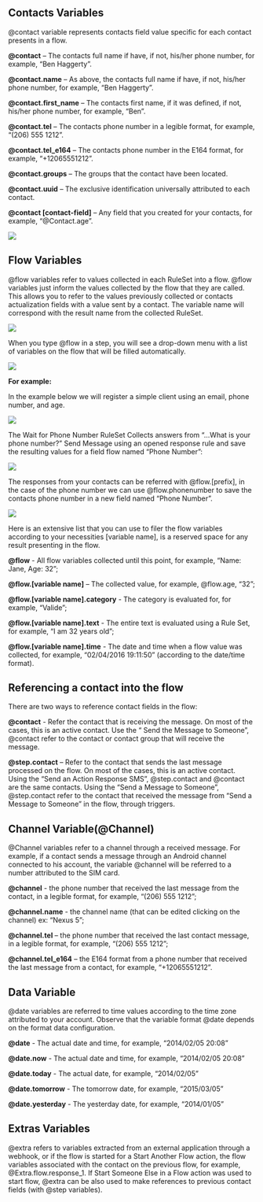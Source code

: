 ## Contacts Variables ##

@contact variable represents contacts field value specific for each contact presents in a flow.

**@contact** – The contacts full name if have, if not, his/her phone number, for example, “Ben Haggerty”.

**@contact.name** – As above, the contacts full name if have, if not, his/her phone number, for example, “Ben Haggerty”.

**@contact.first_name** – The contacts first name, if it was defined, if not, his/her phone number, for example, “Ben”.

**@contact.tel** – The contacts phone number in a legible format, for example, “(206) 555 1212”.

**@contact.tel_e164** – The contacts phone number in the E164 format, for example, “+12065551212”.

**@contact.groups** – The groups that the contact have been located.

**@contact.uuid** – The exclusive identification universally attributed to each contact.

**@contact [contact-field]** – Any field that you created for your contacts, for example, “@Contact.age”.

![](/img/expressions/expression10.png)

## Flow Variables ##
@flow variables refer to values collected in each RuleSet into a flow. @flow variables just inform the values collected by the flow that they are called. This allows you to refer to the values previously collected or contacts actualization fields with a value sent by a contact. The variable name will correspond with the result name from the collected RuleSet.

 ![](/img/expressions/expression11.png)

When you type @flow in a step, you will see a drop-down menu with a list of variables on the flow that will be filled automatically.

![](/img/expressions/expression12.png)

**For example:**

In the example below we will register a simple client using an email, phone number, and age.

![](/img/expressions/expression13.png)

The Wait for Phone Number RuleSet Collects answers from “…What is your phone number?” Send Message using an opened response rule and save the resulting values for a field flow named “Phone Number”:

![](/img/expressions/expression14.png)

The responses from your contacts can be referred with @flow.[prefix], in the case of the phone number we can use @flow.phonenumber to save the contacts phone number in a new field named “Phone Number”.

 ![](/img/expressions/expression15.png)

Here is an extensive list that you can use to filer the flow variables according to your necessities [variable name], is a reserved space for any result presenting in the flow.

**@flow** - All flow variables collected until this point, for example, “Name: Jane, Age: 32”;

**@flow.[variable name]** – The collected value, for example, @flow.age, “32”;

**@flow.[variable name].category** - The category is evaluated for, for example, “Valide”;

**@flow.[variable name].text** - The entire text is evaluated using a Rule Set, for example, “I am 32 years old”;

**@flow.[variable name].time** - The date and time when a flow value was collected, for example, “02/04/2016 19:11:50” (according to the date/time format).

## Referencing a contact into the flow ##
There are two ways to reference contact fields in the flow:

**@contact** - Refer the contact that is receiving the message. On most of the cases, this is an active contact. Use the “ Send the Message to Someone”, @contact refer to the contact or contact group that will receive the message.

**@step.contact** – Refer to the contact that sends the last message processed on the flow. On most of the cases, this is an active contact. Using the “Send an Action Response SMS”, @step.contact and @contact are the same contacts. Using the “Send a Message to Someone”, @step.contact refer to the contact that received the message from “Send a Message to Someone” in the flow, through triggers.

## Channel Variable(@Channel) ##
@Channel variables refer to a channel through a received message. For example, if a contact sends a message through an Android channel connected to his account, the variable @channel will be referred to a number attributed to the SIM card.

**@channel** - the phone number that received the last message from the contact, in a legible format, for example, “(206) 555 1212”;

**@channel.name** - the channel name (that can be edited clicking on the channel) ex: “Nexus 5”;

**@channel.tel** – the phone number that received the last contact message, in a legible format, for example, “(206) 555 1212”;

**@channel.tel_e164** – the E164 format from a phone number that received the last message from a contact, for example, “+12065551212”.

## Data Variable ##
@date variables are referred to time values according to the time zone attributed to your account. Observe that the variable format @date depends on the format data configuration.

**@date** - The actual date and time, for example, “2014/02/05 20:08”

**@date.now** - The actual date and time, for example, “2014/02/05 20:08”

**@date.today** - The actual date, for example, “2014/02/05”

**@date.tomorrow** - The tomorrow date, for example, “2015/03/05”

**@date.yesterday** - The yesterday date, for example, “2014/01/05”

## Extras Variables ##
@extra refers to variables extracted from an external application through a webhook, or if the flow is started for a Start Another Flow action, the flow variables associated with the contact on the previous flow, for example, @Extra.flow.response_1. If Start Someone Else in a Flow action was used to start flow, @extra can be also used to make references to previous contact fields (with @step variables).


